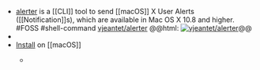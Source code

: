 - [alerter](https://github.com/vjeantet/alerter) is a [[CLI]] tool to send [[macOS]] X User Alerts ([[Notification]]s), which are available in Mac OS X 10.8 and higher. #FOSS #shell-command
  [vjeantet/alerter](https://github.com/vjeantet/alerter)
  @@html: <a href="https://github.com/vjeantet/alerter/"><img src="https://github-readme-stats-astronomer.vercel.app/api/pin/?username=vjeantet&repo=alerter&theme=tokyonight" alt="vjeantet/alerter"/></a>@@
-
- [Install](https://github.com/vjeantet/alerter#installation) on [[macOS]]
	- ```bash
	  ```